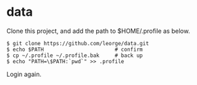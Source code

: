 # data
Clone this project, and add the path to $HOME/.profile as below.  

    $ git clone https://github.com/leorge/data.git
    $ echo $PATH                       # confirm
    $ cp ~/.profile ~/.profile.bak     # back up
    $ echo "PATH=\$PATH:`pwd`" >> .profile

Login again.
